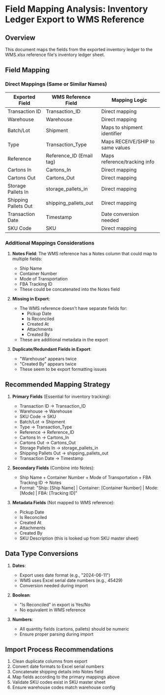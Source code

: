 # Field Mapping Analysis: Inventory Ledger Export to WMS Reference

## Overview
This document maps the fields from the exported inventory ledger to the WMS.xlsx reference file's inventory ledger sheet.

## Field Mapping

### Direct Mappings (Same or Similar Names)

| Exported Field | WMS Reference Field | Mapping Logic |
|----------------|-------------------|---------------|
| Transaction ID | Transaction_ID | Direct mapping |
| Warehouse | Warehouse | Direct mapping |
| Batch/Lot | Shipment | Maps to shipment identifier |
| Type | Transaction_Type | Maps RECEIVE/SHIP to same values |
| Reference | Reference_ID (Email tag) | Maps reference/tracking info |
| Cartons In | Cartons_In | Direct mapping |
| Cartons Out | Cartons_Out | Direct mapping |
| Storage Pallets In | storage_pallets_in | Direct mapping |
| Shipping Pallets Out | shipping_pallets_out | Direct mapping |
| Transaction Date | Timestamp | Date conversion needed |
| SKU Code | SKU | Direct mapping |

### Additional Mappings Considerations

1. **Notes Field**: The WMS reference has a Notes column that could map to multiple fields:
   - Ship Name
   - Container Number
   - Mode of Transportation
   - FBA Tracking ID
   - These could be concatenated into the Notes field

2. **Missing in Export**: 
   - The WMS reference doesn't have separate fields for:
     - Pickup Date
     - Is Reconciled
     - Created At
     - Attachments
     - Created By
   - These are additional metadata in the export

3. **Duplicate/Redundant Fields in Export**:
   - "Warehouse" appears twice
   - "Created By" appears twice
   - These seem to be export formatting issues

## Recommended Mapping Strategy

1. **Primary Fields** (Essential for inventory tracking):
   - Transaction ID → Transaction_ID
   - Warehouse → Warehouse
   - SKU Code → SKU
   - Batch/Lot → Shipment
   - Type → Transaction_Type
   - Reference → Reference_ID
   - Cartons In → Cartons_In
   - Cartons Out → Cartons_Out
   - Storage Pallets In → storage_pallets_in
   - Shipping Pallets Out → shipping_pallets_out
   - Transaction Date → Timestamp

2. **Secondary Fields** (Combine into Notes):
   - Ship Name + Container Number + Mode of Transportation + FBA Tracking ID → Notes
   - Format: "Ship: [Ship Name] | Container: [Container Number] | Mode: [Mode] | FBA: [Tracking ID]"

3. **Metadata Fields** (Not mapped to WMS reference):
   - Pickup Date
   - Is Reconciled
   - Created At
   - Attachments
   - Created By
   - SKU Description (this is looked up from SKU master sheet)

## Data Type Conversions

1. **Dates**: 
   - Export uses date format (e.g., "2024-06-11")
   - WMS uses Excel serial date numbers (e.g., 45429)
   - Conversion needed during import

2. **Boolean**:
   - "Is Reconciled" in export is Yes/No
   - No equivalent in WMS reference

3. **Numbers**:
   - All quantity fields (cartons, pallets) should be numeric
   - Ensure proper parsing during import

## Import Process Recommendations

1. Clean duplicate columns from export
2. Convert date formats to Excel serial numbers
3. Concatenate shipping details into Notes field
4. Map fields according to the primary mappings above
5. Validate SKU codes exist in SKU master sheet
6. Ensure warehouse codes match warehouse config